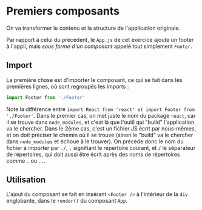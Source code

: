 # Premiers composants

On va transformer le contenu et la structure de l'application originale.

Par rapport à celui du précédent, le `App.js` de cet exercice ajoute un
footer à l'appli, mais *sous forme d'un composant* appelé tout simplement `Footer`.

## Import

La première chose est d'importer le composant, ce qui se fait dans les premières lignes,
où sont regroupés les imports :

```javascript
import Footer from './Footer'
```

Note la différence entre `import React from 'react' et import Footer from './Footer'`.
Dans le premier cas, on met juste le nom du package `react`, car il se trouve dans
`node_modules`, et c'est là que l'outil qui "build" l'application va le chercher.
Dans le 2ème cas, c'est un fichier JS écrit par nous-mêmes, et on doit préciser le chemin
où il se trouve (sinon le "build" va le chercher dans `node_modules` et échoue à le trouver).
On précède donc le nom du fichier à importer par `./`, `.` signifiant le répertoire courant,
et `/` le séparateur de répertoires, qui doit aussi être écrit après des noms de répertoires comme `.` ou `..`.

## Utilisation

L'ajout du composant se fait en insérant `<Footer />` à l'intérieur de la `div`
englobante, dans le `render()` du composant `App`.
